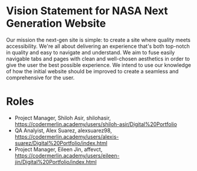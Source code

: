 # Vision Statement for NASA Next Generation Website

Our mission the next-gen site is simple: to create a site where quality meets accessibility. We're all about delivering an experience that's both top-notch in quality and easy to navigate and understand. We aim to fuse easily navigable tabs and pages with clean and well-chosen aesthetics in order to give the user the best possible experience. We intend to use our knowledge of how the initial website should be improved to create a seamless and comprehensive for the user. 

# Roles
- Project Manager, Shiloh Asir, shilohasir, https://codermerlin.academy/users/shiloh-asir/Digital%20Portfolio 
- QA Analyist, Alex Suarez, alexsuarez98, https://codermerlin.academy/users/alexis-suarez/Digital%20Portfolio/index.html
- Project Manager, Eileen Jin, affevct, https://codermerlin.academy/users/eileen-jin/Digital%20Portfolio/index.html



